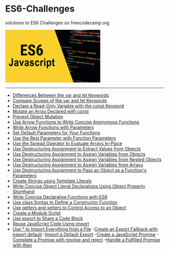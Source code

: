 # ES6-Challenges
solutions to ES6 Challenges on freecodecamp.org
<p>
<img src ='/image/Es6_image.jpeg'>
</p>

----------------------------------------
- [Differences Between the var and let Keywords](https://github.com/Afroprogrammer/ES6-Challenges/blob/master/explore-differences-between-the-var-and-let-keywords.js)
- [Compare Scopes of the var and let Keywords](https://github.com/Afroprogrammer/ES6-Challenges/blob/master/compare-scopes-of-the-var-and-let-keywords.js)
- [Declare a Read-Only Variable with the const Keyword](https://github.com/Afroprogrammer/ES6-Challenges/blob/master/declare-a-read-only-variable-with-the-const-keyword.js)
- [Mutate an Array Declared with const](https://github.com/Afroprogrammer/ES6-Challenges/blob/master/mutate-an-array-declared-with-const.js)
- [Prevent Object Mutation](https://github.com/Afroprogrammer/ES6-Challenges/blob/master/prevent-object-mutation.js)
- [Use Arrow Functions to Write Concise Anonymous Functions](https://github.com/Afroprogrammer/ES6-Challenges/blob/master/use-arrow-functions-to-write-concise-anonymous-functions.js)
- [Write Arrow Functions with Parameters](https://github.com/Afroprogrammer/ES6-Challenges/blob/master/write-arrow-functions-with-parameters.js)
- [Set Default Parameters for Your Functions](https://github.com/Afroprogrammer/ES6-Challenges/blob/master/set-default-parameters-for-your-functions.js)
- [Use the Rest Parameter with Function Parameters](https://github.com/Afroprogrammer/ES6-Challenges/blob/master/use-the-rest-parameter-with-function-parameters.js)
- [Use the Spread Operator to Evaluate Arrays In-Place](https://github.com/Afroprogrammer/ES6-Challenges/blob/master/use-the-spread-operator-to-evaluate-arrays-in-place.js)
- [Use Destructuring Assignment to Extract Values from Objects](https://github.com/Afroprogrammer/ES6-Challenges/blob/master/use-destructuring-assignment-to-extract-values-from-objects.js)
- [Use Destructuring Assignment to Assign Variables from Objects](https://github.com/Afroprogrammer/ES6-Challenges/blob/master/use-destructuring-assignment-to-assign-variables-from-nested-objects.js)
- [Use Destructuring Assignment to Assign Variables from Nested Objects](https://github.com/Afroprogrammer/ES6-Challenges/blob/master/use-destructuring-assignment-to-assign-variables-from-nested-objects.js)
- [Use Destructuring Assignment to Assign Variables from Arrays](https://github.com/Afroprogrammer/ES6-Challenges/blob/master/use-destructuring-assignment-to-assign-variables-from-arrays.js)
- [Use Destructuring Assignment to Pass an Object as a Function's Parameters](https://github.com/Afroprogrammer/ES6-Challenges/blob/master/use-destructuring-assignment-to-pass-an-object-as-a-functions-parameters.js)
- [Create Strings using Template Literals](https://github.com/Afroprogrammer/ES6-Challenges/blob/master/create-strings-using-template-literals.js)
- [Write Concise Object Literal Declarations Using Object Property Shorthand](https://github.com/Afroprogrammer/ES6-Challenges/blob/master/write-concise-object-literal-declarations-using-object-property-shorthand.js)
- [Write Concise Declarative Functions with ES6](https://github.com/Afroprogrammer/ES6-Challenges/blob/master/write-concise-declarative-functions-with-es6.js)
- [Use class Syntax to Define a Constructor Function](https://github.com/Afroprogrammer/ES6-Challenges/blob/master/use-class-syntax-to-define-a-constructor-function.js)
- [Use getters and setters to Control Access to an Object](https://github.com/Afroprogrammer/ES6-Challenges/blob/master/use-getters-and-setters-to-control-access-to-an-object.js)
- [Create a Module Script](https://github.com/Afroprogrammer/ES6-Challenges/blob/master/create-a-module-script.js)
- [Use export to Share a Code Block](https://github.com/Afroprogrammer/ES6-Challenges/blob/master/use-export-to-share-a-code-block.js)
- [Reuse JavaScript Code Using import](https://github.com/Afroprogrammer/ES6-Challenges/blob/master/reuse-javascript-code-using-import.js)
- [Use * to Import Everything from a File](https://github.com/Afroprogrammer/ES6-Challenges/blob/master/use--to-import-everything-from-a-file.js)
-[Create an Export Fallback with export default](https://github.com/Afroprogrammer/ES6-Challenges/blob/master/create-an-export-fallback-with-export-default.js)
-[Import a Default Export](https://github.com/Afroprogrammer/ES6-Challenges/blob/master/import-a-default-export.js)
-[Create a JavaScript Promise](https://github.com/Afroprogrammer/ES6-Challenges/blob/master/create-a-javascript-promise.js)
-[Complete a Promise with resolve and reject](https://github.com/Afroprogrammer/ES6-Challenges/blob/master/complete-a-promise-with-resolve-and-reject.js)
-[Handle a Fulfilled Promise with then](https://github.com/Afroprogrammer/ES6-Challenges/blob/master/handle-a-rejected-promise-with-catch.js)
